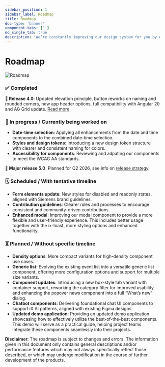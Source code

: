 ```yaml
---
sidebar_position: 1
sidebar_label: Roadmap
title: Roadmap
doc-type: 'banner'
component-tabs: ['']
no_single_tab: true
description: 'We’re constantly improving our design system for you by extending the component library, developing our user guidance and ensuring the system is reliable and easy to use. This is what’s happening next so you know what to expect from your Siemens Industrial Experience team.'
---
```


# Roadmap

![Roadmap](https://www.figma.com/design/wEptRgAezDU1z80Cn3eZ0o/iX-Documentation-illustrations?node-id=6992-210&t=GqJuor09UDyRbxCY-4)

### ✅ Completed
**🔹 Release 4.0**: Updated elevation principle, button reworks on naming and rounded corners, new app header options, full compatibility with Angular 20 and AG Grid update. [Read more](/blog/2025/11/03/release-4)

### 🚧 In progress / Currently being worked on

- **Date-time selection**: Applying all enhancements from the date and time components to the combined date-time selection.
- **Styles and design tokens**: Introducing a new design token structure with clearer and consistent naming for colors. 
- **Accessibility for components**: Reviewing and adpating our components to meet the WCAG AA standards.

**🔹 Major release 5.0**: Planned for Q2 2026, see info on [release strategy](release-version.md).

### 🗓️ Scheduled / With tentative timeline

- **Form elements update**: New styles for disabled and readonly states, aligned with Siemens brand guidelines.
- **Contribution guidelines**: Clearer rules and processes to encourage consistent and community-driven contributions.
- **Enhanced modal**: Improving our modal component to provide a more flexible and user-friendly experience. This includes better usage together with the ix-toast, more styling options and enhanced functionality.

### ⏳ Planned / Without specific timeline
- **Density options**: More compact variants for high-density component use cases.
- **Generic list**: Evolving the existing event list into a versatile generic list component, offering more configuration options and support for multiple size variants.
- **Component updates**: Introducing a new box-style tab variant with container support, reworking the category filter for improved usability and enhancing the popover news component into a full “What’s new” dialog.
- **Chatbot components**: Delivering foundational chat UI components to support iX AI patterns, aligned with existing Figma designs.
- **Updated demo application**: Providing an updated demo application showcasing how to effectively utilize the best-of-the-best components. This demo will serve as a practical guide, helping project teams integrate these components seamlessly into their projects.

**Disclaimer**: The roadmap is subject to changes and errors. The information given in this document only contains general descriptions and/or performance features which may not always specifically reflect those described, or which may undergo modification in the course of further development of the products.
